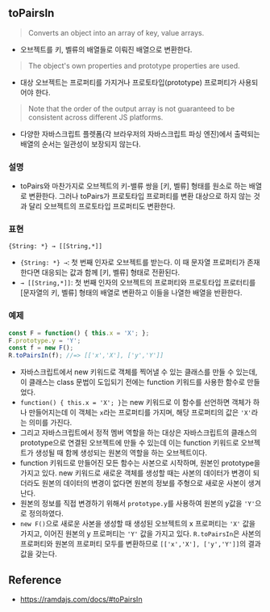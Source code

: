 ## toPairsIn
> Converts an object into an array of key, value arrays.
- 오브젝트를 키, 벨류의 배열들로 이뤄진 배열으로 변환한다.

> The object's own properties and prototype properties are used.
- 대상 오브젝트는 프로퍼티를 가지거나 프로토타입(prototype) 프로퍼티가 사용되어야 한다.

> Note that the order of the output array is not guaranteed to be consistent across different JS platforms.
- 다양한 자바스크립트 플렛폼(각 브라우저의 자바스크립트 파싱 엔진)에서 출력되는 배열의 순서는 일관성이 보장되지 않는다.

### 설명
- toPairs와 마찬가지로 오브젝트의 키-밸류 쌍을 [키, 벨류] 형태를 원소로 하는 배열로 변환한다. 그러나 toPairs가 프로토타입 프로퍼티를 변환 대상으로 하지 않는 것과 달리 오브젝트의 프로토타입 프로퍼티도 변환한다.

### 표현
```
{String: *} → [[String,*]]
```
- `{String: *} →`: 첫 번째 인자로 오브젝트를 받는다. 이 때 문자열 프로퍼티가 존재한다면 대응되는 값과 함께 [키, 벨류] 형태로 전환된다.
- `→ [[String,*]]`: 첫 번째 인자의 오브젝트의 프로퍼티와 프로토타입 프로터티를 [문자열의 키, 벨류] 형태의 배열로 변환하고 이들을 나열한 배열을 반환한다.

### 예제
```js
const F = function() { this.x = 'X'; };
F.prototype.y = 'Y';
const f = new F();
R.toPairsIn(f); //=> [['x','X'], ['y','Y']]
```
- 자바스크립트에서 new 키워드로 객체를 찍어낼 수 있는 클래스를 만들 수 있는데, 이 클래스는 class 문법이 도입되기 전에는 function 키워드를 사용한 함수로 만들었다.
- `function() { this.x = 'X'; }`는 new 키워드로 이 함수를 선언하면 객체가 하나 만들어지는데 이 객체는 `x`라는 프로퍼티를 가지며, 해당 프로퍼티의 값은 `'X'`라는 의미를 가진다.
- 그리고 자바스크립트에서 정적 멤버 역할을 하는 대상은 자바스크립트의 클래스의 prototype으로 연결된 오브젝트에 만들 수 있는데 이는 function 키워드로 오브젝트가 생성될 때 함께 생성되는 원본의 역할을 하는 오브젝트이다.
- function 키워드로 만들어진 모든 함수는 사본으로 시작하며, 원본인 prototype을 가지고 있다. new 키워드로 새로운 객체를 생성할 때는 사본의 데이터가 변경이 되더라도 원본의 데이터의 변경이 없다면 원본의 정보를 주형으로 새로운 사본이 생겨난다.
- 원본의 정보를 직접 변경하기 위해서 `prototype.y`를 사용하여 원본의 y값을 `'Y'`으로 정의하였다.
- `new F()`으로 새로운 사본을 생성할 때 생성된 오브젝트의 x 프로퍼티는 `'X'` 값을 가지고, 이어진 원본의 y 프로퍼티는 `'Y'` 값을 가지고 있다. `R.toPairsIn`은 사본의 프로퍼티와 원본의 프로퍼티 모두를 변환하므로 `[['x','X'], ['y','Y']]`의 결과값을 갖는다.

## Reference
- https://ramdajs.com/docs/#toPairsIn
